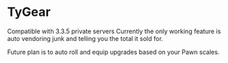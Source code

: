 # TyGear

Compatible with 3.3.5 private servers
Currently the only working feature is auto vendoring junk and telling you the total it sold for.

Future plan is to auto roll and equip upgrades based on your Pawn scales.
